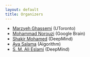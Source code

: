 ```yaml
---
layout: default
title: Organizers
---
```


* [Marzyeh Ghassemi](http://www.marzyehghassemi.com/) (UToronto)
* [Mohammad Norouzi](https://norouzi.github.io/) (Google Brain)
* [Shakir Mohamed](http://shakirm.com) (DeepMind)
* [Aya Salama](https://twitter.com/2ayasalama) (Aigorithm)
* [S. M. Ali Eslami](http://arkitus.com/research) (DeepMind)
